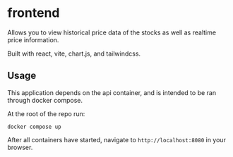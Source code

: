# frontend

Allows you to view historical price data of the stocks as well as realtime price information. 

Built with react, vite, chart.js, and tailwindcss. 

## Usage

This application depends on the api container, and is intended to be ran through docker compose.

At the root of the repo run:

```
docker compose up
```

After all containers have started, navigate to `http://localhost:8080` in your browser.